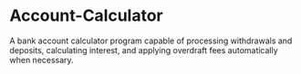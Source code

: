 # Account-Calculator

A bank account calculator program capable of
processing withdrawals and deposits, calculating interest, and
applying overdraft fees automatically when necessary.
